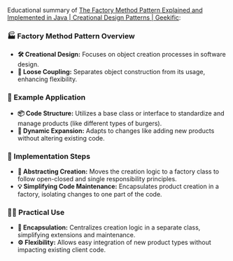 Educational summary of [The Factory Method Pattern Explained and Implemented in Java | Creational Design Patterns | Geekific](https://youtu.be/EdFq_JIThqM):

### **🏭 Factory Method Pattern Overview**
- **🛠️ Creational Design:** Focuses on object creation processes in software design.
- **🔄 Loose Coupling:** Separates object construction from its usage, enhancing flexibility.

### **🍔 Example Application**
- **📦 Code Structure:** Utilizes a base class or interface to standardize and manage products (like different types of burgers).
- **🚀 Dynamic Expansion:** Adapts to changes like adding new products without altering existing code.

### **🔧 Implementation Steps**
- **🔑 Abstracting Creation:** Moves the creation logic to a factory class to follow open-closed and single responsibility principles.
- **💡 Simplifying Code Maintenance:** Encapsulates product creation in a factory, isolating changes to one part of the code.

### **👨‍🍳 Practical Use**
- **🌟 Encapsulation:** Centralizes creation logic in a separate class, simplifying extensions and maintenance.
- **⚙️ Flexibility:** Allows easy integration of new product types without impacting existing client code.
